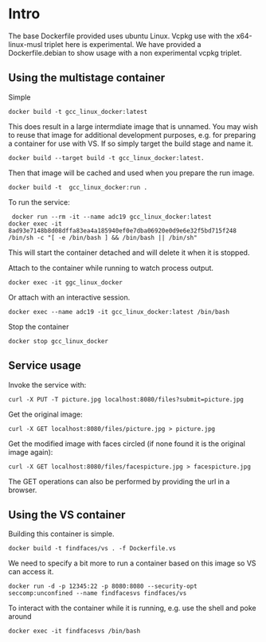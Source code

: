 # Intro

The base Dockerfile provided uses ubuntu Linux. Vcpkg use with the x64-linux-musl triplet here is experimental. We have provided a Dockerfile.debian to show usage with a non experimental vcpkg triplet.

## Using the multistage container
Simple  

    docker build -t gcc_linux_docker:latest

This does result in a large intermdiate image that is unnamed. You may wish to reuse that image for additional development purposes, e.g. for preparing a container for use with VS. If so simply target the build stage and name it.

    docker build --target build -t gcc_linux_docker:latest.

Then that image will be cached and used when you prepare the run image.

    docker build -t  gcc_linux_docker:run .

To run the service:

     docker run --rm -it --name adc19 gcc_linux_docker:latest
    docker exec -it 8ad93e7148b8d08dffa83ea4a185940ef0e7dba06920e0d9e6e32f5bd715f248 /bin/sh -c "[ -e /bin/bash ] && /bin/bash || /bin/sh"

This will start the container detached and will delete it when it is stopped.

Attach to the container while running to watch process output.

    docker exec -it ggc_linux_docker

Or attach with an interactive session.

    docker exec --name adc19 -it gcc_linux_docker:latest /bin/bash

Stop the container

    docker stop gcc_linux_docker

## Service usage
Invoke the service with:

    curl -X PUT -T picture.jpg localhost:8080/files?submit=picture.jpg

Get the original image:

    curl -X GET localhost:8080/files/picture.jpg > picture.jpg

Get the modified image with faces circled (if none found it is the original image again):

    curl -X GET localhost:8080/files/facespicture.jpg > facespicture.jpg

The GET operations can also be performed by providing the url in a browser.

## Using the VS container

Building this container is simple.

    docker build -t findfaces/vs . -f Dockerfile.vs

We need to specify a bit more to run a container based on this image so VS can access it.

    docker run -d -p 12345:22 -p 8080:8080 --security-opt seccomp:unconfined --name findfacesvs findfaces/vs

To interact with the container while it is running, e.g. use the shell and poke around

    docker exec -it findfacesvs /bin/bash
